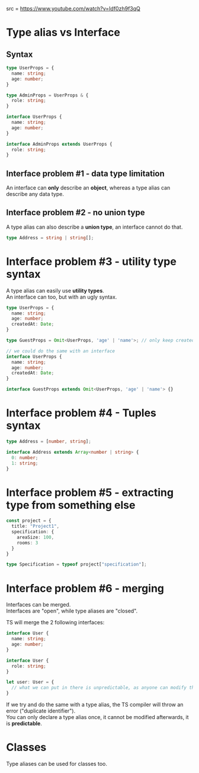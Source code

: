 src = https://www.youtube.com/watch?v=Idf0zh9f3qQ

# Type alias vs Interface

## Syntax

```ts
type UserProps = {
  name: string;
  age: number;
}

type AdminProps = UserProps & {
  role: string;
}
```

```ts
interface UserProps {
  name: string;
  age: number;
}

interface AdminProps extends UserProps {
  role: string;
}
```

## Interface problem #1 - data type limitation

An interface can **only** describe an **object**, whereas a type alias can describe any data type.  

## Interface problem #2 - no union type

A type alias can also describe a **union type**, an interface cannot do that.
```ts
type Address = string | string[];
```

# Interface problem #3 - utility type syntax

A type alias can easily use **utility types**.  
An interface can too, but with an ugly syntax.  

```ts
type UserProps = {
  name: string;
  age: number;
  createdAt: Date;
}

type GuestProps = Omit<UserProps, 'age' | 'name'>; // only keep createdAt

// we could do the same with an interface
interface UserProps {
  name: string;
  age: number;
  createdAt: Date;
}

interface GuestProps extends Omit<UserProps, 'age' | 'name'> {}
```

# Interface problem #4 - Tuples syntax

```ts
type Address = [number, string];

interface Address extends Array<number | string> {
  0: number;
  1: string;
}
```

# Interface problem #5 - extracting type from something else

```ts
const project = {
  title: "Project1",
  specification: {
    areaSize: 100,
    rooms: 3
  }
}

type Specification = typeof project["specification"];
```

# Interface problem #6 - merging

Interfaces can be merged.  
Interfaces are "open", while type aliases are "closed".  

TS will merge the 2 following interfaces:
```ts
interface User {
  name: string;
  age: number;
}

interface User {
  role: string;
}

let user: User = {
  // what we can put in there is unpredictable, as anyone can modify the interface 
}
```

If we try and do the same with a type alias, the TS compiler will throw an error ("duplicate identifier").  
You can only declare a type alias once, it cannot be modified afterwards, it is **predictable**.  

# Classes

Type aliases can be used for classes too.  
